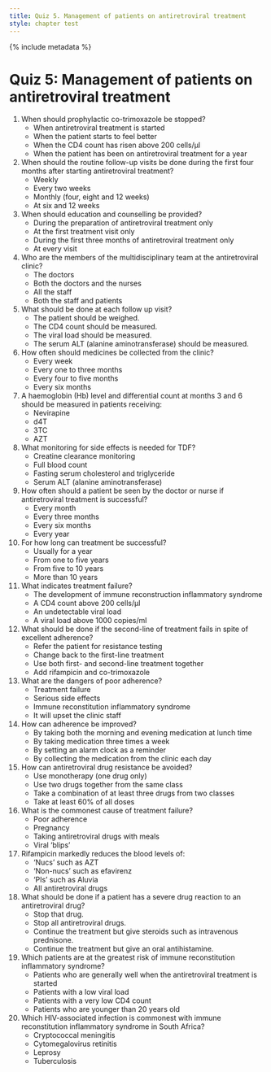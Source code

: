 ```yaml
---
title: Quiz 5. Management of patients on anti­retroviral treatment
style: chapter test
---
```


{% include metadata %}

# Quiz 5: Management of patients on anti­retroviral treatment

1.	When should prophylactic co-trimoxazole be stopped?
	-	When antiretroviral treatment is started
	-	When the patient starts to feel better
	+	When the CD4 count has risen above 200 cells/µl
	-	When the patient has been on antiretroviral treatment for a year
2.	When should the routine follow-up visits be done during the first four months after starting antiretroviral treatment?
	-	Weekly
	-	Every two weeks
	+	Monthly (four, eight and 12 weeks)
	-	At six and 12 weeks
3.	When should education and counselling be provided?
	-	During the preparation of antiretroviral treatment only
	-	At the first treatment visit only
	-	During the first three months of antiretroviral treatment only
	+	At every visit
4.	Who are the members of the multi­disciplinary team at the antiretroviral clinic?
	-	The doctors
	-	Both the doctors and the nurses
	+	All the staff
	-	Both the staff and patients
5.	What should be done at each follow up visit?
	+	The patient should be weighed.
	-	The CD4 count should be measured.
	-	The viral load should be measured.
	-	The serum ALT (alanine aminotransferase) should be measured.
6.	How often should medicines be collected from the clinic?
	-	Every week
	+	Every one to three months
	-	Every four to five months
	-	Every six months
7.	A haemoglobin (Hb) level and differential count at months 3 and 6 should be measured in patients receiving:
	-	Nevirapine
	-	d4T
	-	3TC
	+	AZT
8.	What monitoring for side effects is needed for TDF?
	+	Creatine clearance monitoring
	-	Full blood count
	-	Fasting serum cholesterol and triglyceride
	-	Serum ALT (alanine aminotransferase)
9.	How often should a patient be seen by the doctor or nurse if antiretroviral treatment is successful?
	-	Every month
	+	Every three months
	-	Every six months
	-	Every year
10.	For how long can treatment be successful?
	-	Usually for a year
	-	From one to five years
	-	From five to 10 years
	+	More than 10 years
11.	What indicates treatment failure?
	-	The development of immune reconstruction inflammatory syndrome
	-	A CD4 count above 200 cells/µl
	-	An undetectable viral load
	+	A viral load above 1000 copies/ml
12.	What should be done if the second-line of treatment fails in spite of excellent adherence?
	+	Refer the patient for resistance testing
	-	Change back to the first-line treatment
	-	Use both first- and second-line treatment together
	-	Add rifampicin and co-trimoxazole
13.	What are the dangers of poor adherence?
	+	Treatment failure
	-	Serious side effects
	-	Immune reconstitution inflammatory syndrome
	-	It will upset the clinic staff
14.	How can adherence be improved?
	-	By taking both the morning and evening medication at lunch time
	-	By taking medication three times a week
	+	By setting an alarm clock as a reminder
	-	By collecting the medication from the clinic each day
15.	How can antiretroviral drug resistance be avoided?
	-	Use monotherapy (one drug only)
	-	Use two drugs together from the same class
	+	Take a combination of at least three drugs from two classes
	-	Take at least 60% of all doses
16.	What is the commonest cause of treatment failure?
	+	Poor adherence 
	-	Pregnancy
	-	Taking antiretroviral drugs with meals
	-	Viral ‘blips’
17.	Rifampicin markedly reduces the blood levels of:
	-	‘Nucs’ such as AZT
	-	‘Non-nucs’ such as efavirenz
	+	‘PIs’ such as Aluvia
	-	All antiretroviral drugs
18.	What should be done if a patient has a severe drug reaction to an antiretroviral drug?
	-	Stop that drug.
	+	Stop all antiretroviral drugs.
	-	Continue the treatment but give steroids such as intravenous prednisone.
	-	Continue the treatment but give an oral antihistamine.
19.	Which patients are at the greatest risk of immune reconstitution inflammatory syndrome?
	-	Patients who are generally well when the antiretroviral treatment is started
	-	Patients with a low viral load
	+	Patients with a very low CD4 count
	-	Patients who are younger than 20 years old
20.	Which HIV-associated infection is commonest with immune reconstitution inflammatory syndrome in South Africa?
	-	Cryptococcal meningitis
	-	Cytomegalovirus retinitis
	-	Leprosy
	+	Tuberculosis

